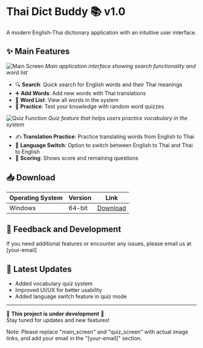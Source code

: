 # Thai Dict Buddy 📚 v1.0

A modern English-Thai dictionary application with an intuitive user interface.

## ✨ Main Features

![Main Screen](main_screen)
*Main application interface showing search functionality and word list*

- 🔍 **Search**: Quick search for English words and their Thai meanings
- ➕ **Add Words**: Add new words with Thai translations 
- 📝 **Word List**: View all words in the system
- 📖 **Practice**: Test your knowledge with random word quizzes

![Quiz Function](quiz_screen)
*Quiz feature that helps users practice vocabulary in the system*

- ✍️ **Translation Practice**: Practice translating words from English to Thai
- 🔄 **Language Switch**: Option to switch between English to Thai and Thai to English
- 🎯 **Scoring**: Shows score and remaining questions

## 📥 Download

| Operating System | Version | Link |
|-----------------|---------|------|
| Windows | 64-bit | [Download](https://drive.google.com/file/d/19bfWbmU9thWqZhPKkBHHO3BluqM1jleM/view?usp=sharing) |

## 📝 Feedback and Development

If you need additional features or encounter any issues, please email us at [your-email]

## 🔄 Latest Updates

- Added vocabulary quiz system
- Improved UI/UX for better usability
- Added language switch feature in quiz mode

---
🚧 **This project is under development** 🚧  
Stay tuned for updates and new features!

Note: Please replace "main_screen" and "quiz_screen" with actual image links, and add your email in the "[your-email]" section.